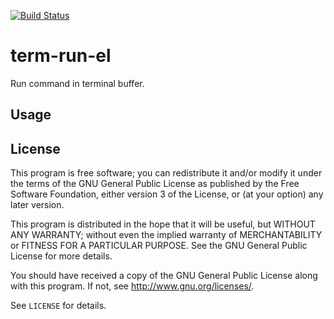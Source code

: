 [![Build Status](https://travis-ci.org/10sr/term-run-el.svg)](https://travis-ci.org/10sr/term-run-el)


term-run-el
===========

Run command in terminal buffer.


Usage
-----



License
-------

This program is free software; you can redistribute it and/or modify
it under the terms of the GNU General Public License as published by
the Free Software Foundation, either version 3 of the License, or
(at your option) any later version.

This program is distributed in the hope that it will be useful,
but WITHOUT ANY WARRANTY; without even the implied warranty of
MERCHANTABILITY or FITNESS FOR A PARTICULAR PURPOSE.  See the
GNU General Public License for more details.

You should have received a copy of the GNU General Public License
along with this program.  If not, see <http://www.gnu.org/licenses/>.

See `LICENSE` for details.
